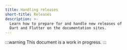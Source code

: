 ```yaml
---
title: Handling releases
short-title: Releases
description: >-
  Learn how to prepare for and handle new releases of
  Dart and Flutter on the documentation sites.
---
```


:::warning
This document is a work in progress.
:::
